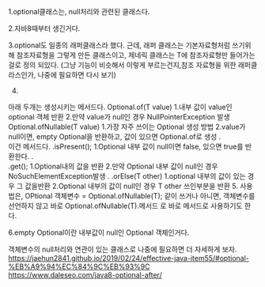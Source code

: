 1.optional클래스는, null처리와 관련된 클래스다.

2.자바8때부터 생긴거다.

3.optional<T>도 일종의 래퍼클래스라 했다. 근데, 래퍼 클래스는 기본자료형처럼 쓰기위해 참조자료형을 그렇게 만든 클래스이고,
제네릭 클래스는 T에 참조자료형만 들어가는걸로 정의 되있다. (그냥 기능이 비슷해서 이렇게 부르는건지,참조 자료형을 위한 래퍼클라스인가, 나중에 필요하면 다시 보기)

4.
아래 두개는 생성시키는 메서드다.
  Optional.of(T value)
    1.내부 값이 value인 optional 객체 반환
    2.만약 value가 null인 경우 NullPointerException 발생
  Optional.ofNullable(T value)
    1.가장 자주 쓰이는 Optional 생성 방법
    2.value가 null이면, empty Optional을 반환하고, 값이 있으면 Optional.of로 생성
.    
    이건 메서드다.
    .isPresent();
    1.Optional 내부 값이 null이면 false, 있으면 true를 반환한다.
.  
    .get();
    1.Optional내의 값을 반환
    2.만약 Optional 내부 값이 null인 경우 NoSuchElementException발생
.
    .orElse(T other)
    1.optional 내부의 값이 있는 경우 그 값을반환
    2.Optional 내부의 값이 null인 경우 T other 쓰인부분을 반환
5.
사용법은, OPtional<T> 객체변수 = Optional.ofNullable(T); 같이 쓰거나
아니면, 객체변수를 선언하지 않고 바로 Optional.ofNullable(T).메서드
로 바로 메서드로 사용하기도 한다.

6.empty Optional이란 내부값이 null인 Optional 객체인거다.

객체변수의 null처리와 연관이 있는 클래스로 나중에 필요하면 더 자세하게 보자.
https://jaehun2841.github.io/2019/02/24/effective-java-item55/#optional-%EB%A9%94%EC%84%9C%EB%93%9C
https://www.daleseo.com/java8-optional-after/


